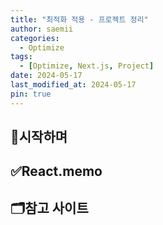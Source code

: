 ```yaml
---
title: "최적화 적용 - 프로젝트 정리"
author: saemii
categories:
  - Optimize
tags:
  - [Optimize, Next.js, Project]
date: 2024-05-17
last_modified_at: 2024-05-17
pin: true
---
```


## 📌시작하며

## ✅React.memo

## 🗂️참고 사이트
